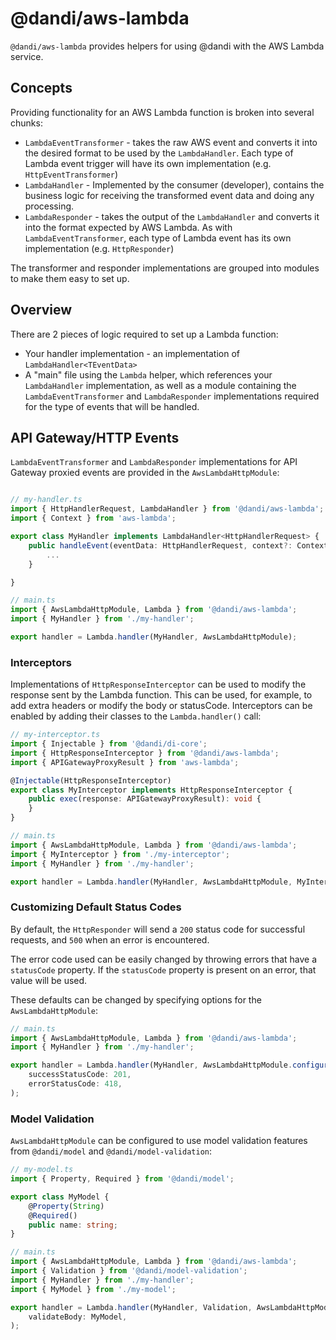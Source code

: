 # @dandi/aws-lambda

`@dandi/aws-lambda` provides helpers for using @dandi with the AWS
Lambda service.

## Concepts

Providing functionality for an AWS Lambda function is broken into
several chunks:

* `LambdaEventTransformer` - takes the raw AWS event and converts it
 into the desired format to be used by the `LambdaHandler`. Each type
 of Lambda event trigger will have its own implementation (e.g.
 `HttpEventTransformer`)
* `LambdaHandler` - Implemented by the consumer (developer), contains
 the business logic for receiving the transformed event data and doing
 any processing.
* `LambdaResponder` - takes the output of the `LambdaHandler` and
 converts it into the format expected by AWS Lambda. As with
 `LambdaEventTransformer`, each type of Lambda event has its own
 implementation (e.g. `HttpResponder`)

The transformer and responder implementations are grouped into modules
to make them easy to set up.

## Overview

There are 2 pieces of logic required to set up a Lambda function:

* Your handler implementation - an implementation of `LambdaHandler<TEventData>`
* A "main" file using the `Lambda` helper, which references your
 `LambdaHandler` implementation, as well as a module containing the
 `LambdaEventTransformer` and `LambdaResponder` implementations required
 for the type of events that will be handled.

## API Gateway/HTTP Events

`LambdaEventTransformer` and `LambdaResponder` implementations for
API Gateway proxied events are provided in the `AwsLambdaHttpModule`:

```typescript

// my-handler.ts
import { HttpHandlerRequest, LambdaHandler } from '@dandi/aws-lambda';
import { Context } from 'aws-lambda';

export class MyHandler implements LambdaHandler<HttpHandlerRequest> {
    public handleEvent(eventData: HttpHandlerRequest, context?: Context): Promise<any> {
        ...
    }

}

// main.ts
import { AwsLambdaHttpModule, Lambda } from '@dandi/aws-lambda';
import { MyHandler } from './my-handler';

export handler = Lambda.handler(MyHandler, AwsLambdaHttpModule);
```

### Interceptors

Implementations of `HttpResponseInterceptor` can be used to modify
 the response sent by the Lambda function. This can be used, for
 example, to add extra headers or modify the body or statusCode.
 Interceptors can be enabled by adding their classes to the
 `Lambda.handler()` call:

```typescript
// my-interceptor.ts
import { Injectable } from '@dandi/di-core';
import { HttpResponseInterceptor } from '@dandi/aws-lambda';
import { APIGatewayProxyResult } from 'aws-lambda';

@Injectable(HttpResponseInterceptor)
export class MyInterceptor implements HttpResponseInterceptor {
    public exec(response: APIGatewayProxyResult): void {
    }
}

// main.ts
import { AwsLambdaHttpModule, Lambda } from '@dandi/aws-lambda';
import { MyInterceptor } from './my-interceptor';
import { MyHandler } from './my-handler';

export handler = Lambda.handler(MyHandler, AwsLambdaHttpModule, MyInterceptor);
```

### Customizing Default Status Codes

By default, the `HttpResponder` will send a `200` status code for
successful requests, and `500` when an error is encountered.

The error code used can be easily changed by throwing errors that have
a `statusCode` property. If the `statusCode` property is present on an
error, that value will be used.

These defaults can be changed by specifying options for the
`AwsLambdaHttpModule`:

```typescript
// main.ts
import { AwsLambdaHttpModule, Lambda } from '@dandi/aws-lambda';
import { MyHandler } from './my-handler';

export handler = Lambda.handler(MyHandler, AwsLambdaHttpModule.configure({
    successStatusCode: 201,
    errorStatusCode: 418,
);
```

### Model Validation

`AwsLambdaHttpModule` can be configured to use model validation features
from `@dandi/model` and `@dandi/model-validation`:

```typescript
// my-model.ts
import { Property, Required } from '@dandi/model';

export class MyModel {
    @Property(String)
    @Required()
    public name: string;
}

// main.ts
import { AwsLambdaHttpModule, Lambda } from '@dandi/aws-lambda';
import { Validation } from '@dandi/model-validation';
import { MyHandler } from './my-handler';
import { MyModel } from './my-model';

export handler = Lambda.handler(MyHandler, Validation, AwsLambdaHttpModule.configure({
    validateBody: MyModel,
);
```

